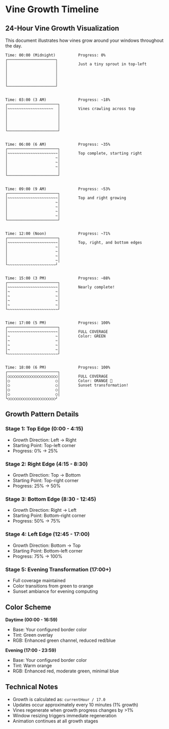 # Vine Growth Timeline

## 24-Hour Vine Growth Visualization

This document illustrates how vines grow around your windows throughout the day.

```
Time: 00:00 (Midnight)          Progress: 0%
┌─────────────────────┐
│                     │         Just a tiny sprout in top-left
│                     │
│                     │
│                     │
│                     │
└─────────────────────┘


Time: 03:00 (3 AM)              Progress: ~18%
┌──────────────────────┐
│~~~~~~~~~~~~~~~~~~~~  │        Vines crawling across top
│                      │
│                      │
│                      │
│                      │
└──────────────────────┘


Time: 06:00 (6 AM)              Progress: ~35%
┌──────────────────────┐
│~~~~~~~~~~~~~~~~~~~~~~│        Top complete, starting right
│                     ~│
│                     ~│
│                     ~│
│                      │
└──────────────────────┘


Time: 09:00 (9 AM)              Progress: ~53%
┌──────────────────────┐
│~~~~~~~~~~~~~~~~~~~~~~│        Top and right growing
│                     ~│
│                     ~│
│                     ~│
│                     ~│
└──────────────────────┘


Time: 12:00 (Noon)              Progress: ~71%
┌──────────────────────┐
│~~~~~~~~~~~~~~~~~~~~~~│        Top, right, and bottom edges
│                     ~│
│                     ~│
│                     ~│
│                     ~│
└~~~~~~~~~~~~~~~~~~~~~┘


Time: 15:00 (3 PM)              Progress: ~88%
┌──────────────────────┐
│~~~~~~~~~~~~~~~~~~~~~~│        Nearly complete!
│~                    ~│
│~                    ~│
│~                    ~│
│~                    ~│
└~~~~~~~~~~~~~~~~~~~~~~┘


Time: 17:00 (5 PM)              Progress: 100%
┌──────────────────────┐
│~~~~~~~~~~~~~~~~~~~~~~│        FULL COVERAGE
│~                    ~│        Color: GREEN
│~                    ~│
│~                    ~│
│~                    ~│
└~~~~~~~~~~~~~~~~~~~~~~┘


Time: 18:00 (6 PM)              Progress: 100%
┌──────────────────────┐
│○○○○○○○○○○○○○○○○○○○○○○│        FULL COVERAGE
│○                    ○│        Color: ORANGE 🍂
│○                    ○│        Sunset transformation!
│○                    ○│
│○                    ○│
└○○○○○○○○○○○○○○○○○○○○○┘
```

## Growth Pattern Details

### Stage 1: Top Edge (0:00 - 4:15)
- Growth Direction: Left → Right
- Starting Point: Top-left corner
- Progress: 0% → 25%

### Stage 2: Right Edge (4:15 - 8:30)
- Growth Direction: Top → Bottom
- Starting Point: Top-right corner
- Progress: 25% → 50%

### Stage 3: Bottom Edge (8:30 - 12:45)
- Growth Direction: Right → Left
- Starting Point: Bottom-right corner
- Progress: 50% → 75%

### Stage 4: Left Edge (12:45 - 17:00)
- Growth Direction: Bottom → Top
- Starting Point: Bottom-left corner
- Progress: 75% → 100%

### Stage 5: Evening Transformation (17:00+)
- Full coverage maintained
- Color transitions from green to orange
- Sunset ambiance for evening computing

## Color Scheme

**Daytime (00:00 - 16:59)**
- Base: Your configured border color
- Tint: Green overlay
- RGB: Enhanced green channel, reduced red/blue

**Evening (17:00 - 23:59)**
- Base: Your configured border color
- Tint: Warm orange
- RGB: Enhanced red, moderate green, minimal blue

## Technical Notes

- Growth is calculated as: `currentHour / 17.0`
- Updates occur approximately every 10 minutes (1% growth)
- Vines regenerate when growth progress changes by >1%
- Window resizing triggers immediate regeneration
- Animation continues at all growth stages
